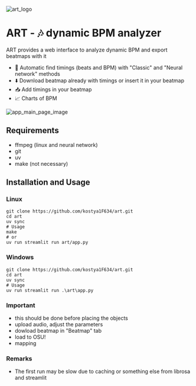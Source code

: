 ![art_logo](https://github.com/user-attachments/assets/e88ee84a-7c6c-451c-89f9-63aaec99b59d)
# ART - 🎶 dynamic BPM analyzer
ART provides a web interface to analyze dynamic BPM and export beatmaps with it
* 🤖 Automatic find timings (beats and BPM) with "Classic" and "Neural network" methods
* ⬇️ Download beatmap already with timings or insert it in your beatmap
* 📥 Add timings in your beatmap
* 📈 Charts of BPM

![app_main_page_image](https://github.com/user-attachments/assets/71d25870-0f41-4e1c-8810-8f2f77e949b3)

## Requirements
* ffmpeg (linux and neural network)
* git
* uv
* make (not necessary)
## Installation and Usage
### Linux
```shell
git clone https://github.com/kostya1F634/art.git
cd art
uv sync
# Usage
make
# or
uv run streamlit run art/app.py
```
### Windows
```shell
git clone https://github.com/kostya1F634/art.git
cd art
uv sync
# Usage
uv run streamlit run .\art\app.py
```
### Important
* this should be done before placing the objects
* upload audio, adjust the parameters
* dowload beatmap in "Beatmap" tab
* load to OSU!
* mapping
### Remarks
* The first run may be slow due to caching or something else from librosa and streamlit
